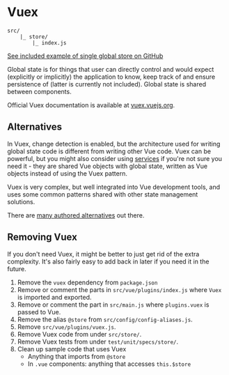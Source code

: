 
# Vuex

```
src/
	|_ store/
		|_ index.js
```

[See included example of single global store on GitHub](https://github.com/Eiskis/bellevue/tree/master/src/store)

Global state is for things that user can directly control and would expect (explicitly or implicitly) the application to know, keep track of and ensure persistence of (latter is currently not included). Global state is shared between components.

Official Vuex documentation is available at [vuex.vuejs.org](https://vuex.vuejs.org/en/).

## Alternatives

In Vuex, change detection is enabled, but the architecture used for writing global state code is different from writing other Vue code. Vuex can be powerful, but you might also consider using [services](services.md) if you're not sure you need it - they are shared Vue objects with global state, written as Vue objects instead of using the Vuex pattern.

Vuex is very complex, but well integrated into Vue development tools, and uses some common patterns shared with other state management solutions.

There are [many authored alternatives](https://github.com/vuejs/awesome-vue#state-management) out there.

## Removing Vuex

If you don't need Vuex, it might be better to just get rid of the extra complexity. It's also fairly easy to add back in later if you need it in the future.

1. Remove the `vuex` dependency from `package.json`
2. Remove or comment the parts in `src/vue/plugins/index.js` where `Vuex` is imported and exported.
3. Remove or comment the part in `src/main.js` where `plugins.vuex` is passed to Vue.
4. Remove the alias `@store` from `src/config/config-aliases.js`.
5. Remove `src/vue/plugins/vuex.js`.
6. Remove Vuex code from under `src/store/`.
7. Remove Vuex tests from under `test/unit/specs/store/`.
8. Clean up sample code that uses Vuex
	- Anything that imports from `@store`
	- In `.vue` components: anything that accesses `this.$store`
